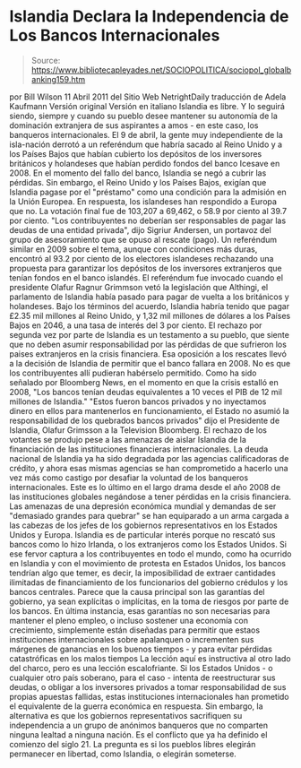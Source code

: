 # Islandia Declara la Independencia de Los Bancos Internacionales

> Source: https://www.bibliotecapleyades.net/SOCIOPOLITICA/sociopol_globalbanking159.htm

por Bill Wilson
11 Abril 2011
del Sitio Web NetrightDaily
traducción de
Adela Kaufmann
Versión
original
Versión en
italiano
Islandia es libre. Y lo seguirá siendo, siempre
y cuando su pueblo desee mantener su autonomía de la dominación extranjera
de sus aspirantes a amos - en este caso, los
banqueros internacionales.
El 9 de abril, la gente muy independiente de la isla-nación derrotó a un
referéndum que habría sacado al Reino Unido y a los Países Bajos que habían
cubierto los depósitos de los inversores británicos y holandeses que habían
perdido fondos del banco
Icesave en 2008.
En el momento del fallo del banco, Islandia se negó a cubrir las pérdidas.
Sin embargo, el Reino Unido y los Países Bajos, exigían que Islandia pagase
por el "préstamo" como una condición para la admisión en la Unión Europea.
En respuesta, los islandeses han respondido a Europa que no.
La
votación final fue de 103,207 a 69,462, o 58.9 por ciento al 39.7 por
ciento.
"Los contribuyentes no deberían ser responsables de pagar las deudas de una
entidad privada", dijo Sigriur Andersen, un portavoz del grupo de
asesoramiento que se opuso al rescate (pago).
Un referéndum similar en 2009 sobre el tema, aunque con condiciones más
duras, encontró al 93.2 por ciento de los electores islandeses rechazando
una propuesta para garantizar los depósitos de los inversores extranjeros
que tenían fondos en el banco islandés.
El referéndum fue invocado cuando el presidente
Olafur Ragnur Grimmson
vetó
la legislación que Althingi, el parlamento de Islandia había pasado para
pagar de vuelta a los británicos y holandeses.
Bajo los términos del acuerdo,
Islandia habría tenido que pagar £2.35 mil
millones al Reino Unido, y 1,32 mil millones de dólares a los Países Bajos
en 2046, a una tasa de interés del 3 por ciento. El rechazo por segunda vez
por parte de Islandia es un testamento a su pueblo, que siente que no deben
asumir responsabilidad por las pérdidas de que sufrieron los paises extranjeros en
la crisis financiera.
Esa oposición a los rescates llevó a la decisión de Islandia de permitir que
el banco fallara en 2008. No es que los contribuyentes allí pudieran
habérselo permitido.
Como ha sido señalado
por Bloomberg News, en el momento en que la crisis
estalló en 2008,
"Los bancos tenían deudas equivalentes a 10 veces el PIB de 12 mil millones
de Islandia."
"Estos fueron bancos privados y no inyectamos dinero en ellos para
mantenerlos en funcionamiento, el Estado no asumió la responsabilidad de los
quebrados bancos privados" dijo el Presidente de Islandia, Olafur Grimsson a
la Television Bloomberg.
El rechazo de los votantes se produjo pese a las amenazas de aislar Islandia
de la financiación de las instituciones financieras internacionales. La
deuda nacional de Islandia ya ha sido degradada por las agencias
calificadoras de crédito, y ahora esas mismas agencias se han comprometido a
hacerlo una vez más como castigo por desafiar la voluntad de los banqueros
internacionales.
Este es lo último en el largo drama desde el año 2008 de las instituciones
globales negándose a tener pérdidas en la crisis financiera.
Las amenazas de una depresión económica mundial y demandas de ser "demasiado
grandes para quebrar" se han equiparado a un arma cargada a las cabezas de
los jefes de los gobiernos representativos en los Estados Unidos y Europa.
Islandia es de particular interés porque no rescató sus bancos como lo hizo
Irlanda, o los extranjeros como los Estados Unidos.
Si ese fervor captura a los contribuyentes en todo el mundo, como ha
ocurrido en Islandia y con el movimiento de protesta en Estados Unidos, los
bancos tendrían algo que temer, es decir, la imposibilidad de extraer
cantidades ilimitadas de financiamiento de los funcionarios del gobierno
crédulos y los bancos centrales.
Parece que la causa principal son las garantías del gobierno, ya sean
explícitas o implícitas, en la toma de riesgos por parte de los bancos.
En última instancia, esas garantías no son necesarias para mantener el pleno
empleo, o incluso sostener una economía con crecimiento, simplemente están
diseñadas para permitir que estaos instituciones internacionales sobre
apalanquen o incrementen sus márgenes de ganancias en los buenos tiempos - y
para evitar pérdidas catastróficas en los malos tiempos
La lección aquí es instructiva al otro lado del charco, pero es una lección
escalofriante.
Si los Estados Unidos - o cualquier otro país soberano, para el caso -
intenta de reestructurar sus deudas, o obligar a los inversores privados a
tomar responsabilidad de sus propias apuestas fallidas, estas instituciones
internacionales han prometido el equivalente de la guerra económica en
respuesta.
Sin embargo, la alternativa es que los gobiernos representativos sacrifiquen
su independencia a un grupo de anónimos banqueros que no comparten ninguna
lealtad a ninguna nación. Es el conflicto que ya ha definido el comienzo del
siglo 21.
La pregunta es si los pueblos libres elegirán permanecer en libertad, como
Islandia, o elegirán someterse.
